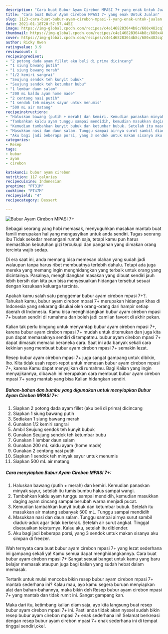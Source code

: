 ```yaml
---
description: "Cara buat Bubur Ayam Cirebon MPASI 7+ yang enak Untuk Jualan"
title: "Cara buat Bubur Ayam Cirebon MPASI 7+ yang enak Untuk Jualan"
slug: 1123-cara-buat-bubur-ayam-cirebon-mpasi-7-yang-enak-untuk-jualan
date: 2021-01-18T20:57:57.445Z
image: https://img-global.cpcdn.com/recipes/c4e1468283044b8c/680x482cq70/bubur-ayam-cirebon-mpasi-7-foto-resep-utama.jpg
thumbnail: https://img-global.cpcdn.com/recipes/c4e1468283044b8c/680x482cq70/bubur-ayam-cirebon-mpasi-7-foto-resep-utama.jpg
cover: https://img-global.cpcdn.com/recipes/c4e1468283044b8c/680x482cq70/bubur-ayam-cirebon-mpasi-7-foto-resep-utama.jpg
author: Ricky Owen
ratingvalue: 3.9
reviewcount: 4
recipeingredient:
- "2 potong dada ayam fillet aku beli di prima dicincang"
- "1 siung bawang putih"
- "1 siung bawang merah"
- "1/2 kemiri sangrai"
- "Seujung sendok teh kunyit bubuk"
- "Seujung sendok teh ketumbar bubu"
- "1 lembar daun salam"
- "200 mL kaldu ayam home made"
- "2 centong nasi putih"
- "1 sendok teh minyak sayur untuk menumis"
- "500 mL air matang"
recipeinstructions:
- "Haluskan bawang (putih + merah) dan kemiri. Kemudian panaskan minyak sayur, setelah itu tumis bumbu halus sampai wangi."
- "Tambahkan kaldu ayam tunggu sampai mendidih, kemudian masukkan daging ayam cincang sampai berubah warna menjadi pucat."
- "Kemudian tambahkan kunyit bubuk dan ketumbar bubuk. Setelah itu masukkan air matang sebanyak 500 mL. Tunggu sampai mendidih"
- "Masukkan nasi dan daun salam. Tunggu sampai airnya surut sambil diaduk-aduk agar tidak berkerak. Setelah air surut angkat. Tinggal disesuaikan teksturnya. Kalau aku, setelah itu diblender."
- "Aku bagi jadi beberapa porsi, yang 3 sendok untuk makan sisanya aku simpan di freezer."
categories:
- Resep
tags:
- bubur
- ayam
- cirebon

katakunci: bubur ayam cirebon 
nutrition: 117 calories
recipecuisine: Indonesian
preptime: "PT31M"
cooktime: "PT47M"
recipeyield: "4"
recipecategory: Dessert

---
```



![Bubur Ayam Cirebon MPASI 7+](https://img-global.cpcdn.com/recipes/c4e1468283044b8c/680x482cq70/bubur-ayam-cirebon-mpasi-7-foto-resep-utama.jpg)

Sebagai seorang yang hobi memasak, menyuguhkan masakan mantab buat famili merupakan hal yang mengasyikan untuk anda sendiri. Tugas seorang ibu Tidak sekedar menangani rumah saja, tetapi kamu pun harus memastikan kebutuhan gizi tercukupi dan panganan yang dimakan orang tercinta wajib sedap.

Di era  saat ini, anda memang bisa memesan olahan yang sudah jadi walaupun tanpa harus ribet membuatnya terlebih dahulu. Tetapi ada juga mereka yang memang ingin menghidangkan yang terbaik untuk orang yang dicintainya. Pasalnya, menghidangkan masakan yang dibuat sendiri jauh lebih bersih dan kita pun bisa menyesuaikan hidangan tersebut sesuai dengan kesukaan keluarga tercinta. 



Apakah kamu salah satu penggemar bubur ayam cirebon mpasi 7+?. Tahukah kamu, bubur ayam cirebon mpasi 7+ merupakan hidangan khas di Indonesia yang sekarang disukai oleh orang-orang dari hampir setiap daerah di Indonesia. Kamu bisa menghidangkan bubur ayam cirebon mpasi 7+ buatan sendiri di rumahmu dan boleh jadi camilan favorit di akhir pekan.

Kalian tak perlu bingung untuk menyantap bubur ayam cirebon mpasi 7+, karena bubur ayam cirebon mpasi 7+ mudah untuk ditemukan dan juga kita pun dapat memasaknya sendiri di tempatmu. bubur ayam cirebon mpasi 7+ dapat dimasak memalui beraneka cara. Saat ini ada banyak sekali cara kekinian yang membuat bubur ayam cirebon mpasi 7+ semakin lezat.

Resep bubur ayam cirebon mpasi 7+ juga sangat gampang untuk dibikin, lho. Kita tidak usah repot-repot untuk memesan bubur ayam cirebon mpasi 7+, karena Kamu dapat menyajikan di rumahmu. Bagi Kalian yang ingin menyajikannya, dibawah ini merupakan cara membuat bubur ayam cirebon mpasi 7+ yang mantab yang bisa Kalian hidangkan sendiri.

<!--inarticleads1-->

##### Bahan-bahan dan bumbu yang digunakan untuk menyiapkan Bubur Ayam Cirebon MPASI 7+:

1. Siapkan 2 potong dada ayam fillet (aku beli di prima) dicincang
1. Siapkan 1 siung bawang putih
1. Sediakan 1 siung bawang merah
1. Gunakan 1/2 kemiri sangrai
1. Ambil Seujung sendok teh kunyit bubuk
1. Gunakan Seujung sendok teh ketumbar bubu
1. Gunakan 1 lembar daun salam
1. Gunakan 200 mL kaldu ayam (home made)
1. Gunakan 2 centong nasi putih
1. Siapkan 1 sendok teh minyak sayur untuk menumis
1. Siapkan 500 mL air matang




<!--inarticleads2-->

##### Cara menyiapkan Bubur Ayam Cirebon MPASI 7+:

1. Haluskan bawang (putih + merah) dan kemiri. Kemudian panaskan minyak sayur, setelah itu tumis bumbu halus sampai wangi.
1. Tambahkan kaldu ayam tunggu sampai mendidih, kemudian masukkan daging ayam cincang sampai berubah warna menjadi pucat.
1. Kemudian tambahkan kunyit bubuk dan ketumbar bubuk. Setelah itu masukkan air matang sebanyak 500 mL. Tunggu sampai mendidih
1. Masukkan nasi dan daun salam. Tunggu sampai airnya surut sambil diaduk-aduk agar tidak berkerak. Setelah air surut angkat. Tinggal disesuaikan teksturnya. Kalau aku, setelah itu diblender.
1. Aku bagi jadi beberapa porsi, yang 3 sendok untuk makan sisanya aku simpan di freezer.




Wah ternyata cara buat bubur ayam cirebon mpasi 7+ yang lezat sederhana ini gampang sekali ya! Kamu semua dapat menghidangkannya. Cara buat bubur ayam cirebon mpasi 7+ Sangat sesuai banget untuk kamu yang baru belajar memasak ataupun juga bagi kalian yang sudah hebat dalam memasak.

Tertarik untuk mulai mencoba bikin resep bubur ayam cirebon mpasi 7+ mantab sederhana ini? Kalau mau, ayo kamu segera buruan menyiapkan alat dan bahan-bahannya, maka bikin deh Resep bubur ayam cirebon mpasi 7+ yang mantab dan tidak rumit ini. Sangat gampang kan. 

Maka dari itu, ketimbang kalian diam saja, ayo kita langsung buat resep bubur ayam cirebon mpasi 7+ ini. Pasti anda tiidak akan nyesel sudah bikin resep bubur ayam cirebon mpasi 7+ enak sederhana ini! Selamat berkreasi dengan resep bubur ayam cirebon mpasi 7+ enak sederhana ini di tempat tinggal sendiri,oke!.

